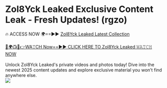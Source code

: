 # Zol8Yck Leaked Exclusive Content Leak - Fresh Updates! (rgzo)

🔥 ACCESS NOW 🌍==►► <a href="https://tinyurl.com/kvy9nzfs" rel="nofollow">Zol8Yck Leaked Latest Collection</a>
<br><br>
[🔴🌍📺📱👉WA𝚃CH Now==►► CLICK HERE TO Zol8Yck Leaked 𝚆𝙰𝚃𝙲𝙷 NOW](https://tinyurl.com/kvy9nzfs)
<br><br>
Unlock Zol8Yck Leaked's private videos and photos today! Dive into the newest 2025 content updates and explore exclusive material you won’t find anywhere else.
<br>
<a href="https://tinyurl.com/kvy9nzfs" rel="nofollow" data-target="animated-image.originalLink"><img src="https://camo.githubusercontent.com/8a4f000d20f83aca3bf7ec5f350d767afa0574a8a352519fd8cfa583a6f93a33/68747470733a2f2f692e696d6775722e636f6d2f644a486b345a712e676966" data-canonical-src="https://i.imgur.com/dJHk4Zq.gif" style="max-width: 100%; display: inline-block;" data-target="animated-image.originalImage"></a>
<br>
